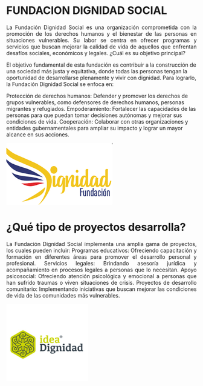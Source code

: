 # **FUNDACION DIGNIDAD SOCIAL**
<p style="text-align: justify;">
La Fundación Dignidad Social es una organización comprometida con la promoción de los derechos humanos y el bienestar de las personas en situaciones vulnerables. Su labor se centra en ofrecer programas y servicios que buscan mejorar la calidad de vida de aquellos que enfrentan desafíos sociales, económicos y legales.
¿Cuál es su objetivo principal?

El objetivo fundamental de esta fundación es contribuir a la construcción de una sociedad más justa y equitativa, donde todas las personas tengan la oportunidad de desarrollarse plenamente y vivir con dignidad. Para lograrlo, la Fundación Dignidad Social se enfoca en:

Protección de derechos humanos: Defender y promover los derechos de grupos vulnerables, como defensores de derechos humanos, personas migrantes y refugiados.
Empoderamiento: Fortalecer las capacidades de las personas para que puedan tomar decisiones autónomas y mejorar sus condiciones de vida.
Cooperación: Colaborar con otras organizaciones y entidades gubernamentales para ampliar su impacto y lograr un mayor alcance en sus acciones.
</p>




![DROGA CENTER](./Drogueria%203/img/fd1.PNG)

# **¿Qué tipo de proyectos desarrolla?**
<p style="text-align: justify;">
La Fundación Dignidad Social implementa una amplia gama de proyectos, los cuales pueden incluir:
Programas educativos: Ofreciendo capacitación y formación en diferentes áreas para promover el desarrollo personal y profesional.
Servicios legales: Brindando asesoría jurídica y acompañamiento en procesos legales a personas que lo necesitan.
Apoyo psicosocial: Ofreciendo atención psicológica y emocional a personas que han sufrido traumas o viven situaciones de crisis.
Proyectos de desarrollo comunitario: Implementando iniciativas que buscan mejorar las condiciones de vida de las comunidades más vulnerables.
 </p>

 


 ![DROGA CENTER](./Drogueria%203/img/fd2.PNG)

